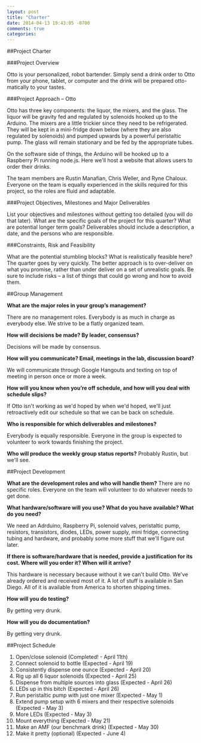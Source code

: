 ```yaml
---
layout: post
title: "Charter"
date: 2014-04-13 19:43:05 -0700
comments: true
categories: 
---
```


##Project Charter

###Project Overview

Otto is your personalized, robot bartender. Simply send a drink order to Otto from your phone, tablet, or computer and the drink will be prepared otto-matically to your tastes. 
<!--more-->
###Project Approach – Otto

Otto has three key components: the liquor, the mixers, and the glass. The liquor will be gravity fed and regulated by solenoids hooked up to the Arduino. The mixers are a little trickier since they need to be refrigerated. They will be kept in a mini-fridge down below (where they are also regulated by solenoids) and pumped upwards by a powerful peristaltic pump. The glass will remain stationary and be fed by the appropriate tubes.

On the software side of things, the Arduino will be hooked up to a Raspberry Pi running node.js. Here we'll host a website that allows users to order their drinks.

The team members are Rustin Manafian, Chris Weller, and Ryne Chaloux. Everyone on the team is equally experienced in the skills required for this project, so the roles are fluid and adaptable.

###Project Objectives, Milestones and Major Deliverables 

List your objectives and milestones without getting too detailed (you will do that later). What are the specific goals of the project for this quarter? What are potential longer term goals? Deliverables should include a description, a date, and the persons who are responsible.

###Constraints, Risk and Feasibility

What are the potential stumbling blocks? What is realistically feasible here? The quarter goes by very quickly. The better approach is to over-deliver on what you promise, rather than under deliver on a set of unrealistic goals. Be sure to include risks – a list of things that could go wrong and how to avoid them.

##Group Management

**What are the major roles in your group’s management?**

There are no management roles. Everybody is as much in charge as everybody else. We strive to be a flatly organized team.

**How will decisions be made? By leader, consensus?**

Decisions will be made by consensus.

**How will you communicate? Email, meetings in the lab, discussion board?**

We will communicate through Google Hangouts and texting on top of meeting in person once or more a week.

**How will you know when you’re off schedule, and how will you deal with schedule slips?**

If Otto isn't working as we'd hoped by when we'd hoped, we'll just retroactively edit our schedule so that we can be back on schedule.

**Who is responsible for which deliverables and milestones?**

Everybody is equally responsible. Everyone in the group is expected to volunteer to work towards finishing the project.

**Who will produce the weekly group status reports?**
Probably Rustin, but we'll see.

##Project Development

**What are the development roles and who will handle them?**
There are no specific roles. Everyone on the team will volunteer to do whatever needs to get done.

**What hardware/software will you use? What do you have available? What do you need?**

We need an Adrduino, Raspberry Pi, solenoid valves, peristaltic pump, resistors, transistors, diodes, LEDs, power supply, mini fridge, connecting tubing and hardware, and probably some more stuff that we'll figure out later.

**If there is software/hardware that is needed, provide a justification for its cost. Where will you order it? When will it arrive?**

This hardware is necessary because without it we can't build Otto. We've already ordered and received most of it. A lot of stuff is available in San Diego. All of it is available from America to shorten shipping times.

**How will you do testing?**

By getting very drunk.

**How will you do documentation?**

By getting very drunk.

##Project Schedule

1. Open/close solenoid (Completed! - April 11th)
2. Connect solenoid to bottle (Expected - April 19)
3. Consistently dispense one ounce (Expected - April 20)
4. Rig up all 6 liquor solenoids (Expected - April 25)
5. Dispense from multiple sources into glass (Expected - April 26)
6. LEDs up in this bitch (Expected - April 26)
7. Run peristaltic pump with just one mixer (Expected - May 1)
8. Extend pump setup with 6 mixers and their respective solenoids (Expected - May 3)
9. More LEDs (Expected - May 3)
10. Mount everything (Expected - May 21)
11. Make an AMF (our benchmark drink) (Expected - May 30)
12. Make it pretty (optional) (Expected - June 4)
